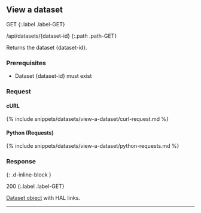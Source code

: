 ## View a dataset

GET
{:.label .label-GET}

/api/datasets/{dataset-id}
{:.path .path-GET}

Returns the dataset {dataset-id}.

### Prerequisites
- Dataset {dataset-id} must exist

### Request

#### cURL

{% include snippets/datasets/view-a-dataset/curl-request.md %}

#### Python (Requests)

{% include snippets/datasets/view-a-dataset/python-requests.md %}

### Response
{: .d-inline-block }

200
{:.label .label-GET}

[Dataset object](#dataset-object) with HAL links.

---
